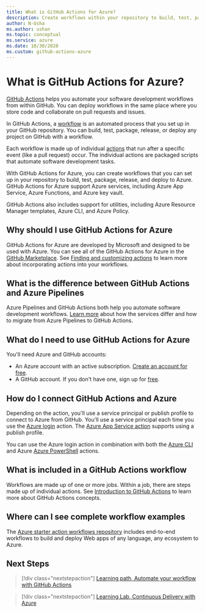 ```yaml
---
title: What is GitHub Actions for Azure?
description: Create workflows within your repository to build, test, package, release, and deploy to Azure. 
author: N-Usha 
ms.author: ushan 
ms.topic: conceptual
ms.service: azure 
ms.date: 10/30/2020
ms.custom: github-actions-azure
---
```



# What is GitHub Actions for Azure?

[GitHub Actions](https://help.github.com/articles/about-github-actions) helps you automate your software development workflows from within GitHub. You can deploy workflows in the same place where you store code and collaborate on pull requests and issues.

In GitHub Actions, a [workflow](https://help.github.com/articles/about-github-actions#workflow) is an automated process that you set up in your GitHub repository. You can build, test, package, release, or deploy any project on GitHub with a workflow.

Each workflow is made up of individual [actions](https://docs.github.com/en/free-pro-team@latest/actions/learn-github-actions/introduction-to-github-actions) that run after a specific event (like a pull request) occur.  The individual actions are packaged scripts that automate software development tasks.

With GitHub Actions for Azure, you can create workflows that you can set up in your repository to build, test, package, release, and deploy to Azure. GitHub Actions for Azure support Azure services, including Azure App Service, Azure Functions, and Azure key vault.

GitHub Actions also includes support for utilities, including Azure Resource Manager templates, Azure CLI, and Azure Policy.

## Why should I use GitHub Actions for Azure

GitHub Actions for Azure are developed by Microsoft and designed to be used with Azure. You can see all of the GitHub Actions for Azure in the [GitHub Marketplace](https://github.com/marketplace?query=Azure&type=actions). See [Finding and customizing actions](https://docs.github.com/en/free-pro-team@latest/actions/learn-github-actions/finding-and-customizing-actions) to learn more about incorporating actions into your workflows.

## What is the difference between GitHub Actions and Azure Pipelines

Azure Pipelines and GitHub Actions both help you automate software development workflows. [Learn more](https://docs.github.com/en/free-pro-team@latest/actions/learn-github-actions/migrating-from-azure-pipelines-to-github-actions) about how the services differ and how to migrate from Azure Pipelines to GitHub Actions.

## What do I need to use GitHub Actions for Azure

You'll need Azure and GitHub accounts:

* An Azure account with an active subscription. [Create an account for free](https://azure.microsoft.com/free/?WT.mc_id=A261C142F).
* A GitHub account. If you don't have one, sign up for [free](https://github.com/join).  

## How do I connect GitHub Actions and Azure

Depending on the action, you'll use a service principal or publish profile to connect to Azure from GitHub. You'll use a service principal each time you use the [Azure login](https://github.com/marketplace/actions/azure-login) action. The [Azure App Service action](https://github.com/marketplace/actions/azure-webapp) supports using a publish profile.

You can use the Azure login action in combination with both the [Azure CLI](https://github.com/marketplace/actions/azure-cli-action) and Azure [Azure PowerShell](https://github.com/marketplace/actions/azure-powershell-action) actions.  


## What is included in a GitHub Actions workflow

Workflows are made up of one or more jobs. Within a job, there are steps made up of individual actions. See [Introduction to GitHub Actions](https://docs.github.com/en/free-pro-team@latest/actions/learn-github-actions/introduction-to-github-actions) to learn more about GitHub Actions concepts.  

## Where can I see complete workflow examples

The [Azure starter action workflows repository](https://github.com/Azure/actions-workflow-samples) includes end-to-end workflows to build and deploy Web apps of any language, any ecosystem to Azure.

## Next Steps

> [!div class="nextstepaction"]
> [Learning path, Automate your workflow with GitHub Actions](https://docs.microsoft.com/learn/modules/github-actions-automate-tasks/)

> [!div class="nextstepaction"]
> [Learning Lab, Continuous Delivery with Azure](https://lab.github.com/githubtraining/github-actions:-continuous-delivery-with-azure)
  